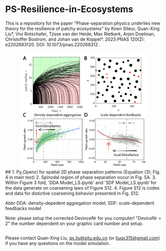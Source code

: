# PS-Resilience-in-Ecosystems

This is a repository for the paper "Phase-separation physics underlies new theory for the resilience of patchy ecosystems" by Koen Siteur, Quan-Xing Liu*, Vivi Rotschafer, Tjisse van der Heide, Max Rietkerk, Arjen Doelman, Christoffer Bostrom, and Johan van de Koppel*. 2023 PNAS 120(2): e2202683120. DOI: 10.1073/pnas.220268312 .

<div align="center">
<img src="https://github.com/liuqx315/PS-Resilience-in-Ecosystems/blob/main/Fig4.png" width="400">
</div>
##
1. Py_Opencl for spatial 2D phase separation patterns (Equation (3); Fig. 4 in main text)
2. Spinodal region of phase separation occur in Fig. 5A.
3.  Within Figure 3 fold, 'DDA Model_LS.ipynb' and 'SDF Model_LS.ipynb‘ for the data generate on coarsening laws of Figure S12.
4. Figure S12 is codes and data for distictive coarsening behavior presented in Fig. S12.

Abbr
DDA: density-depedent aggregation model; SDF: scale-dependent feedbacks model

Note: please setup the corrected DevinceNr for you computer! "DeviceNr = 2" the number dependent on your graphic card number and setup.
##

Please contact Quan-Xing Liu, qx.liu@sjtu.edu.cn (or liuqx315@gmail.com) if you have any questions on the model simulation. 
